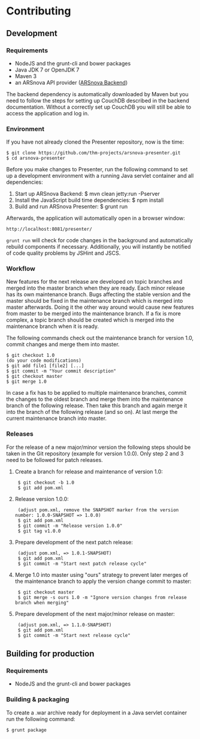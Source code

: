 # Contributing

## Development

### Requirements

* NodeJS and the grunt-cli and bower packages
* Java JDK 7 or OpenJDK 7
* Maven 3
* an ARSnova API provider
  ([ARSnova Backend](https://github.com/thm-projects/arsnova-backend))

The backend dependency is automatically downloaded by Maven but you need to
follow the steps for setting up CouchDB described in the backend documentation.
Without a correctly set up CouchDB you will still be able to access the
application and log in.

### Environment

If you have not already cloned the Presenter repository, now is the time:

	$ git clone https://github.com/thm-projects/arsnova-presenter.git
	$ cd arsnova-presenter

Before you make changes to Presenter, run the following command to set up a
development environment with a running Java servlet container and all
dependencies:

1. Start up ARSnova Backend:
	$ mvn clean jetty:run -Pserver
2. Install the JavaScript build time dependencies:
	$ npm install
3. Build and run ARSnova Presenter:
	$ grunt run

Afterwards, the application will automatically open in a browser window:

	http://localhost:8081/presenter/

`grunt run` will check for code changes in the background and automatically
rebuild components if necessary. Additionally, you will instantly be notified of
code quality problems by JSHint and JSCS.

### Workflow

New features for the next release are developed on topic branches and merged
into the master branch when they are ready. Each minor release has its own
maintenance branch. Bugs affecting the stable version and the master should be
fixed in the maintenance branch which is merged into master afterwards. Doing it
the other way around would cause new features from master to be merged into the
maintenance branch. If a fix is more complex, a topic branch should be created
which is merged into the maintenance branch when it is ready.

The following commands check out the maintenance branch for version 1.0, commit
changes and merge them into master.

	$ git checkout 1.0
	(do your code modifications)
	$ git add file1 [file2] [...]
	$ git commit -m "Your commit description"
	$ git checkout master
	$ git merge 1.0

In case a fix has to be applied to multiple maintenance branches, commit the
changes to the oldest branch and merge them into the maintenance branch of the
following release. Then take this branch and again merge it into the branch
of the following release (and so on). At last merge the current maintenance
branch into master.

### Releases

For the release of a new major/minor version the following steps should be taken
in the Git repository (example for version 1.0.0). Only step 2 and 3 need to be
followed for patch releases.

1. Create a branch for release and maintenance of version 1.0:

		$ git checkout -b 1.0
		$ git add pom.xml

2. Release version 1.0.0:

		(adjust pom.xml, remove the SNAPSHOT marker from the version number: 1.0.0-SNAPSHOT => 1.0.0)
		$ git add pom.xml
		$ git commit -m "Release version 1.0.0"
		$ git tag v1.0.0

3. Prepare development of the next patch release:

		(adjust pom.xml, => 1.0.1-SNAPSHOT)
		$ git add pom.xml
		$ git commit -m "Start next patch release cycle"

4. Merge 1.0 into master using "ours" strategy to prevent later merges of the
maintenance branch to apply the version change commit to master:

		$ git checkout master
		$ git merge -s ours 1.0 -m "Ignore version changes from release branch when merging"

5. Prepare development of the next major/minor release on master:

		(adjust pom.xml, => 1.1.0-SNAPSHOT)
		$ git add pom.xml
		$ git commit -m "Start next release cycle"

## Building for production

### Requirements

* NodeJS and the grunt-cli and bower packages

### Building & packaging

To create a .war archive ready for deployment in a Java servlet container run
the following command:

	$ grunt package
